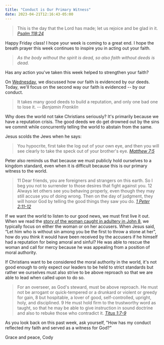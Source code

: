 ```yaml
---
title: "Conduct is Our Primary Witness"
date: 2023-04-21T12:16:43-05:00
---
```


> This is the day that the Lord has made;
> let us rejoice and be glad in it. 
> *[Psalm 118:24](https://www.biblegateway.com/passage/?search=Psalm+118%3A24&version=ESV)*

Happy Friday class! I hope your week is coming to a great end.
I hope the breath prayer this week continues to inspire you in acting out your faith. 

> *As the body without the spirit is dead, so also faith without deeds is dead.*

Has any action you've taken this week helped to strengthen your faith?

On [Wednesday](../doers_of_the_word/), we discussed how our faith is evidenced by our deeds.
Today, we'll focus on the second way our faith is evidenced -- by our conduct.

> It takes many good deeds to build a reputation, and only one bad one to lose it.
> -- *Benjamin Franklin*

Why does the world not take Christians seriously?
It's primarily because we have a reputation crisis.
The good deeds we do get drowned out by the sins we commit while 
concurrently telling the world to abstain from the same.

Jesus scolds the Jews when he says:

>  You hypocrite, first take the log out of your own eye, and then you will see clearly to take the speck out of your brother's eye.
> *[Matthew 7:5](https://www.biblegateway.com/passage/?search=Matthew%207&version=ESV)*

Peter also reminds us that because we must publicly hold ourselves to a kingdom standard,
even when it is difficult because this is our primary witness to the world.

> 11 Dear friends, you are foreigners and strangers on this earth. 
> So I beg you not to surrender to those desires that fight against you. 
> 12 Always let others see you behaving properly, even though they may still accuse you of doing wrong. 
> Then on the day of judgment, they will honor God by telling the good things they saw you do.
> *[1 Peter 2:11-12](https://www.biblegateway.com/passage/?search=1+Peter+2%3A11-12&version=CEV)*

If we want the world to listen to our good news, we must first live it out.
When we read the [story of the woman caught in adultery in John 8](https://www.biblegateway.com/passage/?search=John+8%3A1-11&version=ESV),
we typically focus on either the woman or on her accusers.
When Jesus said, “Let him who is without sin among you be the first to throw a stone at her”,
how do you think it would have been received by the accusers if he himself had a reputation for being amoral and sinful?
He was able to rescue the woman and call for mercy because he was appealing from a position of moral authority.

If Christians want to be considered the moral authority in the world, it's not good enough to only expect our leaders
to be held to strict standards but rather we ourselves must also strive to be above reproach so that we are able to
lead when called upon to do so.

> For an overseer, as God's steward, must be above reproach. He must not be arrogant or quick-tempered or a drunkard or violent or greedy 
> for gain, 8 but hospitable, a lover of good, self-controlled, upright, holy, and disciplined. 9 He must hold firm to the trustworthy 
> word as taught, so that he may be able to give instruction in sound doctrine and also to rebuke those who contradict it.
> *[Titus 1:7-9](https://www.biblegateway.com/passage/?search=Titus+1%3A7-9&version=ESV)*

As you look back on this past week, ask yourself, "How has my conduct reflected my faith and served as a witness for God?"

Grace and peace,
Cody




